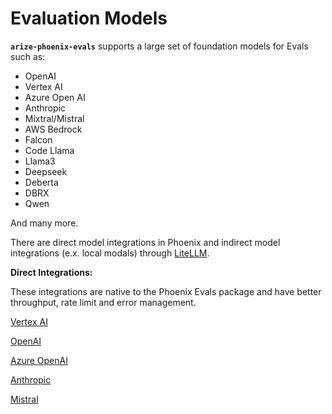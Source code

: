 # Evaluation Models

**`arize-phoenix-evals`** supports a large set of foundation models for Evals such as:

* OpenAI
* Vertex AI
* Azure Open AI
* Anthropic
* Mixtral/Mistral
* AWS Bedrock
* Falcon
* Code Llama
* Llama3
* Deepseek
* Deberta
* DBRX
* Qwen

And many more.

There are direct model integrations in Phoenix and indirect model integrations (e.x. local modals) through [LiteLLM](../api/evaluation-models.md#litellmmodel).

**Direct Integrations:**

These integrations are native to the Phoenix Evals package and have better throughput, rate limit and error management.

[Vertex AI](../api/evaluation-models.md#phoenix.evals.vertexai)

[OpenAI](../api/evaluation-models.md#phoenix.evals.openaimodel)

[Azure OpenAI](../api/evaluation-models.md#azure-openai)

[Anthropic](../api/evaluation-models.md#phoenix.evals.anthropic)

[Mistral](../api/evaluation-models.md#mistralaimodel)

